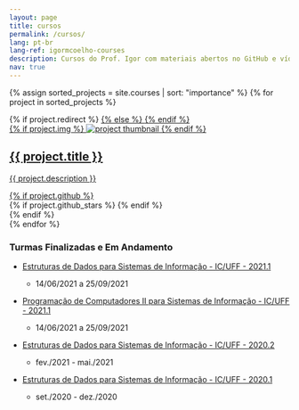 ```yaml
---
layout: page
title: cursos
permalink: /cursos/
lang: pt-br
lang-ref: igormcoelho-courses
description: Cursos do Prof. Igor com materiais abertos no GitHub e vídeos no YouTube.
nav: true
---
```


<div class="projects grid">

  {% assign sorted_projects = site.courses | sort: "importance" %}
  {% for project in sorted_projects %}
  <div class="grid-item">
    {% if project.redirect %}
    <a href="{{ project.redirect }}" target="_blank">
    {% else %}
    <a href="{{ project.url | relative_url }}">
    {% endif %}
      <div class="card hoverable">
        {% if project.img %}
        <img src="{{ project.img | relative_url }}" alt="project thumbnail">
        {% endif %}
        <div class="card-body">
          <h2 class="card-title text-lowercase">{{ project.title }}</h2>
          <p class="card-text">{{ project.description }}</p>
          <div class="row ml-1 mr-1 p-0">
            {% if project.github %}
            <div class="github-icon">
              <div class="icon" data-toggle="tooltip" title="Code Repository">
                <a href="{{ project.github }}" target="_blank"><i class="fab fa-github gh-icon"></i></a>
              </div>
              {% if project.github_stars %}
              <span class="stars" data-toggle="tooltip" title="GitHub Stars">
                <i class="fas fa-star"></i>
                <span id="{{ project.github_stars }}-stars"></span>
              </span>
              {% endif %}
            </div>
            {% endif %}
          </div>
        </div>
      </div>
    </a>
  </div>
{% endfor %}

</div>


### Turmas Finalizadas e Em Andamento

- [Estruturas de Dados para Sistemas de Informação - IC/UFF - 2021.1](https://igormcoelho.github.io/curso-estruturas-de-dados-i/uff-edsi-2021-1)
    * 14/06/2021 a 25/09/2021

- [Programação de Computadores II para Sistemas de Informação - IC/UFF - 2021.1](https://igormcoelho.github.io/curso-programacao-ii/uff-pc2si-2021-1)
    * 14/06/2021 a 25/09/2021

- [Estruturas de Dados para Sistemas de Informação - IC/UFF - 2020.2](https://igormcoelho.github.io/curso-estruturas-de-dados-i/uff-edsi-2020-2)
    * fev./2021 - mai./2021

- [Estruturas de Dados para Sistemas de Informação - IC/UFF - 2020.1](https://igormcoelho.github.io/curso-estruturas-de-dados-i/uff-edsi-2020-1)
    * set./2020 - dez./2020